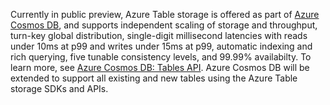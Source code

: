 Currently in public preview, Azure Table storage is offered as part of [Azure Cosmos DB](../articles/cosmosdb/introduction.md), and supports independent scaling of storage and throughput, turn-key global distribution, single-digit millisecond latencies with reads under 10ms at p99 and writes under 15ms at p99, automatic indexing and rich querying, five tunable consistency levels, and 99.99% availabilty. To learn more, see [Azure Cosmos DB: Tables API](../articles/cosmosdb/tables-introduction.md). Azure Cosmos DB will be extended to support all existing and new tables using the Azure Table storage SDKs and APIs.